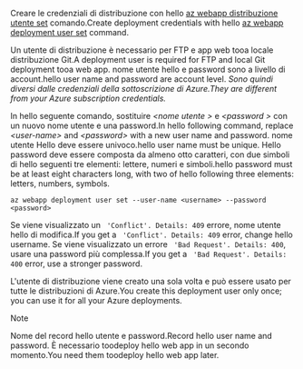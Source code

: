 <span data-ttu-id="5cfe8-101">Creare le credenziali di distribuzione con hello [az webapp distribuzione utente set](/cli/azure/webapp/deployment/user#set) comando.</span><span class="sxs-lookup"><span data-stu-id="5cfe8-101">Create deployment credentials with hello [az webapp deployment user set](/cli/azure/webapp/deployment/user#set) command.</span></span>

<span data-ttu-id="5cfe8-102">Un utente di distribuzione è necessario per FTP e app web tooa locale distribuzione Git.</span><span class="sxs-lookup"><span data-stu-id="5cfe8-102">A deployment user is required for FTP and local Git deployment tooa web app.</span></span> <span data-ttu-id="5cfe8-103">nome utente hello e password sono a livello di account.</span><span class="sxs-lookup"><span data-stu-id="5cfe8-103">hello user name and password are account level.</span></span> <span data-ttu-id="5cfe8-104">_Sono quindi diversi dalle credenziali della sottoscrizione di Azure._</span><span class="sxs-lookup"><span data-stu-id="5cfe8-104">_They are different from your Azure subscription credentials._</span></span>

<span data-ttu-id="5cfe8-105">In hello seguente comando, sostituire  *\<nome utente >* e  *\<password >* con un nuovo nome utente e una password.</span><span class="sxs-lookup"><span data-stu-id="5cfe8-105">In hello following command, replace *\<user-name>* and *\<password>* with a new user name and password.</span></span> <span data-ttu-id="5cfe8-106">nome utente Hello deve essere univoco.</span><span class="sxs-lookup"><span data-stu-id="5cfe8-106">hello user name must be unique.</span></span> <span data-ttu-id="5cfe8-107">Hello password deve essere composta da almeno otto caratteri, con due simboli di hello seguenti tre elementi: lettere, numeri e simboli.</span><span class="sxs-lookup"><span data-stu-id="5cfe8-107">hello password must be at least eight characters long, with two of hello following three elements: letters, numbers, symbols.</span></span> 

```azurecli-interactive
az webapp deployment user set --user-name <username> --password <password>
```

<span data-ttu-id="5cfe8-108">Se viene visualizzato un ` 'Conflict'. Details: 409` errore, nome utente hello di modifica.</span><span class="sxs-lookup"><span data-stu-id="5cfe8-108">If you get a ` 'Conflict'. Details: 409` error, change hello username.</span></span> <span data-ttu-id="5cfe8-109">Se viene visualizzato un errore ` 'Bad Request'. Details: 400`, usare una password più complessa.</span><span class="sxs-lookup"><span data-stu-id="5cfe8-109">If you get a ` 'Bad Request'. Details: 400` error, use a stronger password.</span></span>

<span data-ttu-id="5cfe8-110">L'utente di distribuzione viene creato una sola volta e può essere usato per tutte le distribuzioni di Azure.</span><span class="sxs-lookup"><span data-stu-id="5cfe8-110">You create this deployment user only once; you can use it for all your Azure deployments.</span></span>

> [!NOTE]
> <span data-ttu-id="5cfe8-111">Nome del record hello utente e password.</span><span class="sxs-lookup"><span data-stu-id="5cfe8-111">Record hello user name and password.</span></span> <span data-ttu-id="5cfe8-112">È necessario toodeploy hello web app in un secondo momento.</span><span class="sxs-lookup"><span data-stu-id="5cfe8-112">You need them toodeploy hello web app later.</span></span>
>
>